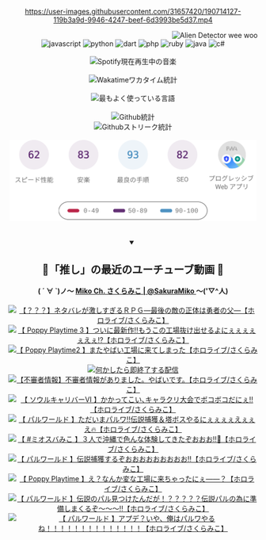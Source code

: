 <!-- START: HERO IMAGE GIF ////////// ////////// ////////// -->
<!-- <img src="@/../assets/img/gaming/ghost-of-tsushima.gif" width="100%"  alt="nellyXinwei's Hero Gif Image"/> -->
<!-- END: HERO IMAGE GIF ////////// ////////// ////////// -->

<div align="center" >  
  
<!-- START:ワンピース 第1015話「ルフィはRED ROCを使う」 -->
<https://user-images.githubusercontent.com/31657420/190714127-119b3a9d-9946-4247-beef-6d3993be5d37.mp4>
<!-- END:ワンピース 第1015話「ルフィはRED ROCを使う」 -->

<!-- START:VISITOR COUNTER -->
<div width="100%" align="right">
<img src="https://komarev.com/ghpvc/?username=nellyXinwei&label=🛸&color=grey&style=for-the-badge&labelcolor=ffffff" alt="Alien Detector wee woo"/>
</div>
<!-- END:VISITOR COUNTER -->

<!-- START: PROGRAMMING LANGUAGES -->
<!-- 色彩 Color Scheme:
#961E3A, #8A0D42, #5A0640, #4F265E, #2B355A, #3E759B, #CC4246,
#BB2649, #AD1052, #700750, #633075, #364270, #4E92C2, #FF5357
Sauce: https://www.webcreatorbox.com/inspiration/pantone-2023
-->

<img src="https://img.shields.io/badge/javascript%20-%23BB2649.svg?&style=for-the-badge&logo=javascript&logoColor=white&labelColor=961E3A" alt="javascript"/>
<img src="https://img.shields.io/badge/python%20-%23AD1052.svg?&style=for-the-badge&logo=python&logoColor=white&labelColor=8A0D42" alt="python" />
<img src="https://img.shields.io/badge/dart%20-%23700750.svg?&style=for-the-badge&logo=dart&logoColor=white&labelColor=5A0640" alt="dart"/>
<img src="https://img.shields.io/badge/php%20-%23633075.svg?&style=for-the-badge&logo=php&logoColor=white&labelColor=4F265E" alt="php"/>
<img src="https://img.shields.io/badge/ruby%20-%23364270.svg?&style=for-the-badge&logo=ruby&logoColor=white&labelColor=2B355A" alt="ruby"/>
<img src="https://img.shields.io/badge/java%20-%234E92C2.svg?&style=for-the-badge&logo=openjdk&logoColor=white&labelColor=3E759B" alt="java"/>
<img src="https://img.shields.io/badge/c%23-%23FF5357.svg?style=for-the-badge&logo=c-sharp&logoColor=white&labelColor=CC4246" alt="c#"/>  
<!-- END: PROGRAMMING LANGUAGES -->

<br>
<br>

<!-- START: MUSIC STATUS -->
  <!-- <a href="https://newojima-gsrs-20220114.vercel.app/api/now-playing?open">
    <img src="https://newojima-gsrs-20220114.vercel.app/api/now-playing" alt="Spotify現在再生中の音楽">
  </a> -->
  <img src="https://newojima-grss-20230114.vercel.app/api/spotify?border_color=transparent" alt="Spotify現在再生中の音楽" width="280px">
<!-- END: MUSIC STATUS -->

<br>
<br>

<!-- START: GITHUB STATUS -->
<!-- 色彩 Color Scheme:  #BB2649, #AD1052, #700750, #633075 -->
<img align="center" src="https://newojima-grs-20230109.vercel.app/api/wakatime?username=newojima&layout=compact&langs_count=10&locale=ja&hide_title=false&title_color=fff&hide_border=true&text_color=fff&bg_color=BB2649,BB2649,633075,633075&hide=other,css,html,bash,xml,git%20config,makefile,properties,yaml,markdown,text,json,jsx" alt="Wakatimeワカタイム統計" width="500px"/>

<br>
<br>

<!-- 色彩 Color Scheme:  #633075, #364270, #4E92C2 -->
  <img align="center" src="https://newojima-grs-20230109.vercel.app/api/top-langs?username=newojima&layout=compact&text_color=fff&icon_color=fff&hide_border=true&&locale=ja&hide_title=false&title_color=fff&include_all_commits=true&card_width=445&langs_count=11&hide=c%23,powershell,shaderlab,hlsl,makefile,jupyter%20notebook,python,html,css,shell,batchfile,less,liquid,hack,scss&bg_color=4F265E,633075,4E92C2" alt="最もよく使っている言語" width="500px"/>

<br>
<br>

<!-- 色彩 Color Scheme:  #4E92C2, #FF5357 -->
  <img align="center" src="https://newojima-grs-20230109.vercel.app/api?username=newojima&rank_icon=github&show_icons=true&&locale=ja&title_color=fff&text_color=fff&icon_color=fff&hide_border=true&hide_title=false&count_private=true&include_all_commits=true&card_width=495&disable_animations=true&bg_color=4E92C2,4E92C2,FF5357" alt="Github統計" width="500px"/>

<br>

<img align="center" src="https://streak-stats.demolab.com?user=newojima&theme=dark&hide_border=true&locale=ja&ring=BB2649&stroke=222222&background=151515&sideLabels=BB2649&currStreakLabel=ffffff&border=BB2649&fire=FF5357&currStreakNum=ffffff&sideNums=FF5357&dates=ffffff" alt="Githubストリーク統計" width="500px"/>

<br>
<br>

  <img align="center" width="500px" src="@/../assets/img/page-insights.svg" alt="Githubページの洞察"/>
  
</div>
<!-- END: GITHUB STATUS -->

<br>
<br>

<div align="center">
<details open>
  <summary>

  </summary>

  <h2 align="center">🌸「推し」の最近のユーチューブ動画 🌸</h2>
  <h4>
  ( ´ ∀ `)ノ～ 
  <a href="https://www.youtube.com/@SakuraMiko">Miko Ch. さくらみこ | @SakuraMiko
  </a>
   ～('▽^人)
  </h4>

  <!-- BEGIN YOUTUBE-CARDS -->
<a href="https://www.youtube.com/watch?v=wle3fULVMEE"><img src="https://ytcards.demolab.com/?id=wle3fULVMEE&title=%E3%80%90%EF%BC%9F%EF%BC%9F%EF%BC%9F%E3%80%91%E3%83%8D%E3%82%BF%E3%83%90%E3%83%AC%E3%81%8C%E6%BF%80%E3%81%97%E3%81%99%E3%81%8E%E3%82%8B%EF%BC%B2%EF%BC%B0%EF%BC%A7%E2%80%95%E6%9C%80%E5%BE%8C%E3%81%AE%E6%95%B5%E3%81%AE%E6%AD%A3%E4%BD%93%E3%81%AF%E5%8B%87%E8%80%85%E3%81%AE%E7%88%B6%E2%80%95%E3%80%90%E3%83%9B%E3%83%AD%E3%83%A9%E3%82%A4%E3%83%96%2F%E3%81%95%E3%81%8F%E3%82%89%E3%81%BF%E3%81%93%E3%80%91&lang=ja&timestamp=1707477066&background_color=%230d1117&title_color=%23ffffff&stats_color=%23dedede&max_title_lines=1&width=187&border_radius=5&duration=0" alt="【？？？】ネタバレが激しすぎるＲＰＧ―最後の敵の正体は勇者の父―【ホロライブ/さくらみこ】" title="【？？？】ネタバレが激しすぎるＲＰＧ―最後の敵の正体は勇者の父―【ホロライブ/さくらみこ】"></a>
<a href="https://www.youtube.com/watch?v=to7UJKAXqCI"><img src="https://ytcards.demolab.com/?id=to7UJKAXqCI&title=%E3%80%90+Poppy+Playtime+3+%E3%80%91%E3%81%A4%E3%81%84%E3%81%AB%E6%9C%80%E6%96%B0%E4%BD%9C%E2%80%BC%E3%82%82%E3%81%86%E3%81%93%E3%81%AE%E5%B7%A5%E5%A0%B4%E6%8A%9C%E3%81%91%E5%87%BA%E3%81%9B%E3%82%8B%E3%82%88%E3%81%AB%E3%81%87%E3%81%87%E3%81%87%E3%81%87%E3%81%87%E3%81%88%E3%81%87%E2%81%89%E3%80%90%E3%83%9B%E3%83%AD%E3%83%A9%E3%82%A4%E3%83%96%2F%E3%81%95%E3%81%8F%E3%82%89%E3%81%BF%E3%81%93%E3%80%91&lang=ja&timestamp=1707327168&background_color=%230d1117&title_color=%23ffffff&stats_color=%23dedede&max_title_lines=1&width=187&border_radius=5&duration=22479" alt="【 Poppy Playtime 3 】ついに最新作‼もうこの工場抜け出せるよにぇぇぇぇぇえぇ⁉【ホロライブ/さくらみこ】" title="【 Poppy Playtime 3 】ついに最新作‼もうこの工場抜け出せるよにぇぇぇぇぇえぇ⁉【ホロライブ/さくらみこ】"></a>
<a href="https://www.youtube.com/watch?v=UBa1j-P29sg"><img src="https://ytcards.demolab.com/?id=UBa1j-P29sg&title=%E3%80%90+Poppy+Playtime2+%E3%80%91%E3%81%BE%E3%81%9F%E3%82%84%E3%81%B0%E3%81%84%E5%B7%A5%E5%A0%B4%E3%81%AB%E6%9D%A5%E3%81%A6%E3%81%97%E3%81%BE%E3%81%A3%E3%81%9F%E3%80%90%E3%83%9B%E3%83%AD%E3%83%A9%E3%82%A4%E3%83%96%2F%E3%81%95%E3%81%8F%E3%82%89%E3%81%BF%E3%81%93%E3%80%91&lang=ja&timestamp=1707239336&background_color=%230d1117&title_color=%23ffffff&stats_color=%23dedede&max_title_lines=1&width=187&border_radius=5&duration=13915" alt="【 Poppy Playtime2 】またやばい工場に来てしまった【ホロライブ/さくらみこ】" title="【 Poppy Playtime2 】またやばい工場に来てしまった【ホロライブ/さくらみこ】"></a>
<a href="https://www.youtube.com/watch?v=tnpq4d7KbL4"><img src="https://ytcards.demolab.com/?id=tnpq4d7KbL4&title=%E4%BD%95%E3%81%8B%E3%81%97%E3%81%9F%E3%82%89%E5%8D%B3%E7%B5%82%E4%BA%86%E3%81%99%E3%82%8B%E9%85%8D%E4%BF%A1&lang=ja&timestamp=1707221707&background_color=%230d1117&title_color=%23ffffff&stats_color=%23dedede&max_title_lines=1&width=187&border_radius=5&duration=4104" alt="何かしたら即終了する配信" title="何かしたら即終了する配信"></a>
<a href="https://www.youtube.com/watch?v=jXmaf0T7cfI"><img src="https://ytcards.demolab.com/?id=jXmaf0T7cfI&title=%E3%80%90%E4%B8%8D%E5%AF%A9%E8%80%85%E6%83%85%E5%A0%B1%E3%80%91%E4%B8%8D%E5%AF%A9%E8%80%85%E6%83%85%E5%A0%B1%E3%81%8C%E3%81%82%E3%82%8A%E3%81%BE%E3%81%97%E3%81%9F%E3%80%82%E3%82%84%E3%81%B0%E3%81%84%E3%81%A7%E3%81%99%E3%80%82%E3%80%90%E3%83%9B%E3%83%AD%E3%83%A9%E3%82%A4%E3%83%96%2F%E3%81%95%E3%81%8F%E3%82%89%E3%81%BF%E3%81%93%E3%80%91&lang=ja&timestamp=1707055417&background_color=%230d1117&title_color=%23ffffff&stats_color=%23dedede&max_title_lines=1&width=187&border_radius=5&duration=3473" alt="【不審者情報】不審者情報がありました。やばいです。【ホロライブ/さくらみこ】" title="【不審者情報】不審者情報がありました。やばいです。【ホロライブ/さくらみこ】"></a>
<a href="https://www.youtube.com/watch?v=4WFWPHgaTBM"><img src="https://ytcards.demolab.com/?id=4WFWPHgaTBM&title=%E3%80%90+%E3%82%BD%E3%82%A6%E3%83%AB%E3%82%AD%E3%83%A3%E3%83%AA%E3%83%90%E3%83%BC%E2%85%A5+%E3%80%91%E3%81%8B%E3%81%8B%E3%81%A3%E3%81%A6%E3%81%93%E3%81%84%EF%BD%A4%E3%82%AD%E3%83%A3%E3%83%A9%E3%82%AF%E3%83%AA%E5%A4%A7%E4%BC%9A%E3%81%A7%E3%83%9C%E3%82%B3%E3%83%9C%E3%82%B3%E3%81%A0%E3%81%AB%E3%81%87%E2%80%BC%E3%80%90%E3%83%9B%E3%83%AD%E3%83%A9%E3%82%A4%E3%83%96%2F%E3%81%95%E3%81%8F%E3%82%89%E3%81%BF%E3%81%93%E3%80%91&lang=ja&timestamp=1706972008&background_color=%230d1117&title_color=%23ffffff&stats_color=%23dedede&max_title_lines=1&width=187&border_radius=5&duration=9687" alt="【 ソウルキャリバーⅥ 】かかってこい､キャラクリ大会でボコボコだにぇ‼【ホロライブ/さくらみこ】" title="【 ソウルキャリバーⅥ 】かかってこい､キャラクリ大会でボコボコだにぇ‼【ホロライブ/さくらみこ】"></a>
<a href="https://www.youtube.com/watch?v=b_DuuNZeFyU"><img src="https://ytcards.demolab.com/?id=b_DuuNZeFyU&title=%E3%80%90+%E3%83%91%E3%83%AB%E3%83%AF%E3%83%BC%E3%83%AB%E3%83%89+%E3%80%91%E3%81%9F%E3%81%A0%E3%81%84%E3%81%BE%E3%83%91%E3%83%AB%E3%83%AF%E2%80%BC%E4%BC%9D%E8%AA%AC%E6%8D%95%E7%8D%B2%EF%BC%86%E5%A1%94%E3%83%9C%E3%82%B9%E3%82%84%E3%82%8B%E3%81%AB%E3%81%87%E3%81%87%E3%81%87%E3%81%87%E3%81%88%E3%81%87%E3%81%87%E3%81%88%F0%9F%94%A5%E3%80%90%E3%83%9B%E3%83%AD%E3%83%A9%E3%82%A4%E3%83%96%2F%E3%81%95%E3%81%8F%E3%82%89%E3%81%BF%E3%81%93%E3%80%91&lang=ja&timestamp=1706897768&background_color=%230d1117&title_color=%23ffffff&stats_color=%23dedede&max_title_lines=1&width=187&border_radius=5&duration=20863" alt="【 パルワールド 】ただいまパルワ‼伝説捕獲＆塔ボスやるにぇぇぇぇえぇぇえ🔥【ホロライブ/さくらみこ】" title="【 パルワールド 】ただいまパルワ‼伝説捕獲＆塔ボスやるにぇぇぇぇえぇぇえ🔥【ホロライブ/さくらみこ】"></a>
<a href="https://www.youtube.com/watch?v=s-6k2RLftak"><img src="https://ytcards.demolab.com/?id=s-6k2RLftak&title=%E3%80%90+%23%E3%83%9F%E3%82%AA%E3%82%B9%E3%83%90%E3%81%BF%E3%81%93+%E3%80%91%EF%BC%93%E4%BA%BA%E3%81%A7%E6%B2%96%E7%B8%84%E3%81%A7%E8%89%B2%E3%82%93%E3%81%AA%E4%BD%93%E9%A8%93%E3%81%97%E3%81%A6%E3%81%8D%E3%81%9F%E3%81%9E%E3%81%8A%E3%81%8A%E3%81%8A%E2%80%BC%F0%9F%8C%BA%E3%80%90%E3%83%9B%E3%83%AD%E3%83%A9%E3%82%A4%E3%83%96%2F%E3%81%95%E3%81%8F%E3%82%89%E3%81%BF%E3%81%93%E3%80%91&lang=ja&timestamp=1706800857&background_color=%230d1117&title_color=%23ffffff&stats_color=%23dedede&max_title_lines=1&width=187&border_radius=5&duration=5993" alt="【 #ミオスバみこ 】３人で沖縄で色んな体験してきたぞおおお‼🌺【ホロライブ/さくらみこ】" title="【 #ミオスバみこ 】３人で沖縄で色んな体験してきたぞおおお‼🌺【ホロライブ/さくらみこ】"></a>
<a href="https://www.youtube.com/watch?v=prbCNZkGYDs"><img src="https://ytcards.demolab.com/?id=prbCNZkGYDs&title=%E3%80%90+%E3%83%91%E3%83%AB%E3%83%AF%E3%83%BC%E3%83%AB%E3%83%89+%E3%80%91%E4%BC%9D%E8%AA%AC%E6%8D%95%E7%8D%B2%E3%81%99%E3%82%8B%E3%81%9E%E3%81%8A%E3%81%8A%E3%81%8A%E3%81%8A%E3%81%8A%E3%81%8A%E3%81%8A%E3%81%8A%E3%81%8A%E2%80%BC%E3%80%90%E3%83%9B%E3%83%AD%E3%83%A9%E3%82%A4%E3%83%96%2F%E3%81%95%E3%81%8F%E3%82%89%E3%81%BF%E3%81%93%E3%80%91&lang=ja&timestamp=1706452368&background_color=%230d1117&title_color=%23ffffff&stats_color=%23dedede&max_title_lines=1&width=187&border_radius=5&duration=11267" alt="【 パルワールド 】伝説捕獲するぞおおおおおおおおお‼【ホロライブ/さくらみこ】" title="【 パルワールド 】伝説捕獲するぞおおおおおおおおお‼【ホロライブ/さくらみこ】"></a>
<a href="https://www.youtube.com/watch?v=xLibsFag4pY"><img src="https://ytcards.demolab.com/?id=xLibsFag4pY&title=%E3%80%90+Poppy+Playtime+%E3%80%91%E3%81%88%EF%BC%9F%E3%81%AA%E3%82%93%E3%81%8B%E5%A4%89%E3%81%AA%E5%B7%A5%E5%A0%B4%E3%81%AB%E6%9D%A5%E3%81%A1%E3%82%83%E3%81%A3%E3%81%9F%E3%81%AB%E3%81%87%E2%80%95%E2%80%95%EF%BC%9F%E3%80%90%E3%83%9B%E3%83%AD%E3%83%A9%E3%82%A4%E3%83%96%2F%E3%81%95%E3%81%8F%E3%82%89%E3%81%BF%E3%81%93%E3%80%91&lang=ja&timestamp=1706365828&background_color=%230d1117&title_color=%23ffffff&stats_color=%23dedede&max_title_lines=1&width=187&border_radius=5&duration=8326" alt="【 Poppy Playtime 】え？なんか変な工場に来ちゃったにぇ――？【ホロライブ/さくらみこ】" title="【 Poppy Playtime 】え？なんか変な工場に来ちゃったにぇ――？【ホロライブ/さくらみこ】"></a>
<a href="https://www.youtube.com/watch?v=xhRi-S-aWM4"><img src="https://ytcards.demolab.com/?id=xhRi-S-aWM4&title=%E3%80%90+%E3%83%91%E3%83%AB%E3%83%AF%E3%83%BC%E3%83%AB%E3%83%89+%E3%80%91%E4%BC%9D%E8%AA%AC%E3%81%AE%E3%83%91%E3%83%AB%E8%A6%8B%E3%81%A4%E3%81%91%E3%81%9F%E3%82%93%E3%81%A0%E3%81%8C%EF%BC%81%EF%BC%9F%EF%BC%9F%EF%BC%9F%EF%BC%9F%EF%BC%9F%E4%BC%9D%E8%AA%AC%E3%83%91%E3%83%AB%E3%81%AE%E7%82%BA%E3%81%AB%E6%BA%96%E5%82%99%E3%81%97%E3%81%BE%E3%81%8F%E3%82%8B%E3%81%9E%EF%BD%9E%EF%BD%9E%EF%BD%9E%E2%80%BC%E3%80%90%E3%83%9B%E3%83%AD%E3%83%A9%E3%82%A4%E3%83%96%2F%E3%81%95%E3%81%8F%E3%82%89%E3%81%BF%E3%81%93%E3%80%91&lang=ja&timestamp=1706292982&background_color=%230d1117&title_color=%23ffffff&stats_color=%23dedede&max_title_lines=1&width=187&border_radius=5&duration=27540" alt="【 パルワールド 】伝説のパル見つけたんだが！？？？？？伝説パルの為に準備しまくるぞ～～～‼【ホロライブ/さくらみこ】" title="【 パルワールド 】伝説のパル見つけたんだが！？？？？？伝説パルの為に準備しまくるぞ～～～‼【ホロライブ/さくらみこ】"></a>
<a href="https://www.youtube.com/watch?v=7NAPGxiIDKk"><img src="https://ytcards.demolab.com/?id=7NAPGxiIDKk&title=%E3%80%90+%E3%83%91%E3%83%AB%E3%83%AF%E3%83%BC%E3%83%AB%E3%83%89+%E3%80%91%E3%82%A2%E3%83%97%E3%83%87%EF%BC%9F%E3%81%84%E3%82%84%E3%80%81%E4%BF%BA%E3%81%AF%E3%83%91%E3%83%AB%E3%83%AF%E3%82%84%E3%82%8B%E3%81%AD%EF%BC%81%EF%BC%81%EF%BC%81%EF%BC%81%EF%BC%81%EF%BC%81%EF%BC%81%EF%BC%81%EF%BC%81%EF%BC%81%EF%BC%81%EF%BC%81%EF%BC%81%EF%BC%81%E3%80%90%E3%83%9B%E3%83%AD%E3%83%A9%E3%82%A4%E3%83%96%2F%E3%81%95%E3%81%8F%E3%82%89%E3%81%BF%E3%81%93%E3%80%91&lang=ja&timestamp=1706202811&background_color=%230d1117&title_color=%23ffffff&stats_color=%23dedede&max_title_lines=1&width=187&border_radius=5&duration=13774" alt="【 パルワールド 】アプデ？いや、俺はパルワやるね！！！！！！！！！！！！！！【ホロライブ/さくらみこ】" title="【 パルワールド 】アプデ？いや、俺はパルワやるね！！！！！！！！！！！！！！【ホロライブ/さくらみこ】"></a>
<!-- END YOUTUBE-CARDS -->

</div>
  
</details>
